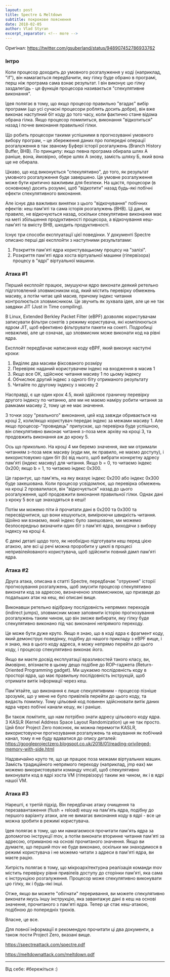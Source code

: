 ```yaml
---
layout: post
title: Spectre & Meltdown
subtitle: покрокове пояснення
date: 2018-02-05
author: Vlad Styran
excerpt_separator: <!-- more -->
---
```


Оригінал: https://twitter.com/gsuberland/status/948907452786933762

### Інтро

Коли процесор доходить до умовного розгалуження у коді (наприклад, "if"), він намагається передбачити, яку гілку буде обрано в програмі, перш ніж програма сама взнає результат. І він виконує цю гілку заздалегідь - ця функція процесора називається "спекулятивне виконання".
<!-- more -->

Ідея полягає в тому, що якщо процесор правильно "вгадає" вибір програми (що усі сучасні процесори роблять досить добре), він вже виконає наступний біт коду до того часу, коли фактично стане відома обрана гілка. Якщо процесор помилиться, виконання "відкотиться" назад і почне виконання правильної гілки.

Що робить процесори такими успішними в прогнозуванні умовного вибору програм, – це збереження даних про попередні операції розгалуження в так званому Буфері історії розгалужень (Branch History Buffer, BHB). По принципу: якщо певна програма обирала шлях A раніше, вона, ймовірно, обере шлях А знову, замість шляху Б, який вона ще не обирала.

Цікаво, що код виконується "спекулятивно", до того, як результат умовного розгалуження буде завершено. Це умовне розгалуження може бути критично важливим для безпеки. На щастя, процесори (в основному) досить розумні, щоб "відкотити" назад будь-які побічні ефекти спекулятивного виконання.

Але існує два важливих винятки з цього "відкочування" побічних ефектів: кеш пам'яті та сама історія розгалужень (BHB). Ці дані, як правило, не відкочуються назад, оскільки спекулятивне виконання має на меті збільшення продуктивності процесора, а відкочування кеш-пам'яті та вмісту BHB, шкодить продуктивності.

Існує три способи експлуатації цієї поведінки. У документі Spectre описано перші дві експлойти з наступними результатами:

1. Розкриття пам'яті ядра користувацькому процесу на "залізі".
2. Розкриття пам'яті ядра хоста віртуальної машини (гіпервізора) процесу в "ядрі" віртуальної машини.

### Атака #1

Перший експлойт працює, змушуючи ядро виконати деякий ретельно підготовлений зловмисником код, який містить перевірку обмежень масиву, а потім читає цей масив, причому індекс читання контролюється зловмисником. Це звучить як зухвала ідея, але це не так завдяки JIT (Just in Time compiling).

В Linux, Extended Berkley Packet Filter (eBPF) дозволяє користувачам записувати фільтри сокетів з режиму користувача, які компілюються ядром JIT, щоб ефективно фільтрувати пакети на сокеті. Подробиці неважливі, але це означає, що зловмисник може виконати код на рівні ядра.

Експлойт передбачає написання коду eBPF, який виконує наступні кроки:
1. Виділяє два масиви фіксованого розміру
2. Перевіряє наданий користувачем індекс на входження в масив 1
3. Якщо все ОК, здійснює читання масиву 1 по цьому індексу
4. Обчислює другий індекс з одного біту отриманого результату
5. Читайте  по другому індексу з масиву 2

Насправді, є ще один крок 4.5, який здійснює граничну перевірку другого індексу по читанню, але ми не маємо наміру робити читання за рамками масиву 2, тому це не має значення.

З точки зору "реального" виконання, цей код завжди обривається на кроці 2, коли/якщо користувач передає індекс за межами  масиву 1. Але якщо процесор-"провидець" припускає, що перевірка буде успішною, він спекулятивно виконає читання з-поза меж архіву на кроці 3, та продовжить виконання аж до кроку 5.

Ось що прикольно. На кроці 4 ми беремо значення, яке ми отримали читанням з-поза меж масиву (куди ми, як правило, не маємо доступу), і використовуємо один біт (b) від нього, щоб вибрати конкретну адресу пам'яті (індекс масиву) для читання. Якщо b = 0, то читаємо індекс 0x200; якщо b = 1, то читаємо індекс 0x300.

Це гарантує, що пам'ять, на яку вказує індекс 0x200 або індекс 0x300 буде закешована. Коли процесор усвідомлює, що перевірка обмежень на кроці 2 провалилася, він "відкочується" назад до цього розгалуження, щоб продовжити виконання правильної гілки. Однак дані з кроку 5 все ще знаходяться в кеші!

Потім ми можемо піти й прочитати дані в 0x200 та 0x300 та пересвідчитися, що вони кешуються, вимірюючи швидкість читання. Щойно ми взнаємо, який індекс було закешовано, ми можемо безпосередньо визначити один біт з пам'яті ядра, виходячи з вибору індексу на кроці 4.

Є деякі деталі щодо того, як необхідно підготувати кеш перед цією атакою, але всі ці речі можна проробити у циклі в процесі непривілейованого користувача, щоб здійснити повний дамп пам'яті ядра.

### Атака #2

Друга атака, описана в статті Spectre, передбачає "отруєння" історії прогнозування розгалужень, щоб змусити процесор спекулятивно виконати код за адресою, визначеною зловмисником, що призведе до подальших атак на кеш, які описані вище.

Виконавши ретельно відібрану послідовність непрямих переходів (indirect jumps), зловмисник може заповнити історію прогнозування розгалужень таким чином, що він зможе вибирати, яку гілку буде спекулятивно виконано під час виконанні непрямого переходу.

Це може бути дуже круто. Якщо я знаю, що в коді ядра є фрагмент коду, який демонструє поведінку, подібну до нашого прикладу з eBPF вище, і я знаю, яка в цього коду адреса, я можу непрямо перейти до цього коду, і процесор спекулятивно виконає його.

Якщо ви маєте досвід експлуатації вразливостей такого класу, ви, ймовірно, впізнаєте в цьому дещо подібне до ROP-гаджета (Return-Oriented Programming gadget). Ми шукаємо послідовність коду в просторі ядра, що має правильну послідовність інструкцій, щоб отримати витік інформації через кеш.

Пам'ятайте, що виконання є лише спекулятивним - процесор пізніше зрозуміє, що у мене не було привілеїв перейти до цього коду, та видасть помилку. Тому цільовий код повинен здійснювати витік даних ядра через побічні канали кешу, як і раніше.

Ви також помітите, що нам потрібно знати адресу цільового коду ядра. З KASLR (Kernel Address Space Layout Randomization) це не так просто. Цей блог Project Zero пояснює, як можна перемогти KASLR, використовуючи прогнозування розгалужень та кешування як побічний канал, тому я не буду вдаватися до опису деталей: https://googleprojectzero.blogspot.co.uk/2018/01/reading-privileged-memory-with-side.html

Надзвичайно круто те, що це працює поза межами віртуальних машин. Замість традиційного непрямого переходу (наприклад, jmp eax) ми можемо використовувати команду vmcall, щоб спекулятивно виконувати код в ядрі хоста VM (гіпервізору) таким же чином, як і в  ядрі нашої ​​VM.

### Атака #3 

Нарешті, є третій підхід. Він передбачає атаку очищення та перезавантаження (flush + reload) кешу на пам'ять ядра, подібну до першого варіанту атаки, але не вимагає виконання коду в ядрі - все це можна зробити в режимі користувача.

Ідея полягає в тому, що ми намагаємося прочитати пам'ять ядра за допомогою інструкції mov, а потім виконати вторинне читання пам'яті за адресою, отриманою на основі прочитаного значення. Якщо ви думаєте, що перший mov не буде виконано, оскільки ми знаходимося в режимі користувача і не можемо читати з адреси в пам'яті ядра, ви маєте рацію.

Хитрість полягає в тому, що мікроархітектурна реалізація команди mov містить перевірку рівня привілеїв доступу до сторінки пам'яті, яка сама є інструкцією розгалуження. Процесор може спекулятивно виконувати цю гілку, як і будь-які інші.

Отже, якщо ви можете "обігнати" переривання, ви можете спекулятивно виконати якусь іншу інструкцію, яка завантажує дані в кеш на основі значення, прочитаного з пам'яті ядра. Тепер це стає кеш-атакою, подібною до попередніх трюків.

Власне, це все.

Для повної інформації я рекомендую прочитати ці два документи, а також пости Project Zero, вказані вище.

https://spectreattack.com/spectre.pdf

https://meltdownattack.com/meltdown.pdf

---

Від себе: #бережіться :)
